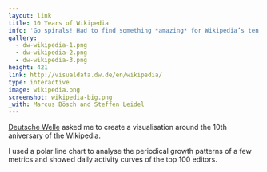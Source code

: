 ```yaml
---
layout: link
title: 10 Years of Wikipedia
info: 'Go spirals! Had to find something *amazing* for Wikipedia’s ten year anniversary. Ended up in a book.'
gallery:
  - dw-wikipedia-1.png
  - dw-wikipedia-2.png
  - dw-wikipedia-3.png
height: 421
link: http://visualdata.dw.de/en/wikipedia/
type: interactive
image: wikipedia.png
screenshot: wikipedia-big.png
_with: Marcus Bösch and Steffen Leidel
---
```


[Deutsche Welle](http://dw.de) asked me to create a visualisation around the 10th aniversary of the Wikipedia.

I used a polar line chart to analyse the periodical growth patterns of a few metrics and showed daily activity curves of the top 100 editors.
